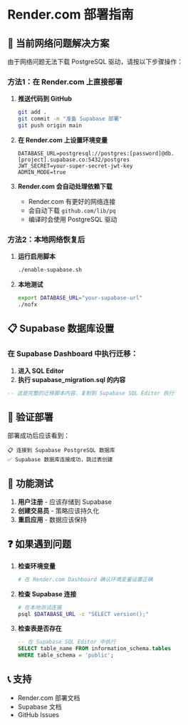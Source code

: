 # Render.com 部署指南

## 🚨 当前网络问题解决方案

由于网络问题无法下载 PostgreSQL 驱动，请按以下步骤操作：

### 方法1：在 Render.com 上直接部署

1. **推送代码到 GitHub**
   ```bash
   git add .
   git commit -m "准备 Supabase 部署"
   git push origin main
   ```

2. **在 Render.com 上设置环境变量**
   ```
   DATABASE_URL=postgresql://postgres:[password]@db.[project].supabase.co:5432/postgres
   JWT_SECRET=your-super-secret-jwt-key
   ADMIN_MODE=true
   ```

3. **Render.com 会自动处理依赖下载**
   - Render.com 有更好的网络连接
   - 会自动下载 `github.com/lib/pq`
   - 编译时会使用 PostgreSQL 驱动

### 方法2：本地网络恢复后

1. **运行启用脚本**
   ```bash
   ./enable-supabase.sh
   ```

2. **本地测试**
   ```bash
   export DATABASE_URL="your-supabase-url"
   ./nofx
   ```

## 📋 Supabase 数据库设置

### 在 Supabase Dashboard 中执行迁移：

1. **进入 SQL Editor**
2. **执行 supabase_migration.sql 的内容**

```sql
-- 这是完整的迁移脚本内容，复制到 Supabase SQL Editor 执行
```

## 🔧 验证部署

部署成功后应该看到：
```
📋 连接到 Supabase PostgreSQL 数据库
✅ Supabase 数据库连接成功，跳过表创建
```

## 🎯 功能测试

1. **用户注册** - 应该存储到 Supabase
2. **创建交易员** - 策略应该持久化
3. **重启应用** - 数据应该保持

## ❓ 如果遇到问题

1. **检查环境变量**
   ```bash
   # 在 Render.com Dashboard 确认环境变量设置正确
   ```

2. **检查 Supabase 连接**
   ```bash
   # 在本地测试连接
   psql $DATABASE_URL -c "SELECT version();"
   ```

3. **检查表是否存在**
   ```sql
   -- 在 Supabase SQL Editor 中执行
   SELECT table_name FROM information_schema.tables
   WHERE table_schema = 'public';
   ```

## 📞 支持

- Render.com 部署文档
- Supabase 文档
- GitHub Issues